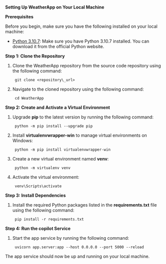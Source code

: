 **Setting Up WeatherApp on Your Local Machine**

**Prerequisites**

Before you begin, make sure you have the following installed on your local machine:

- [Python 3.10.7](https://www.python.org/downloads/release/python-3107/): Make sure you have Python 3.10.7 installed. You can download it from the official Python website.

**Step 1: Clone the Repository**

1. Clone the WeatherApp repository from the source code repository using the following command:

        git clone <repository\_url> 

1. Navigate to the cloned repository using the following command:

        cd WeatherApp

**Step 2: Create and Activate a Virtual Environment**

1. Upgrade **pip** to the latest version by running the following command:

        python -m pip install --upgrade pip 

1. Install **virtualenvwrapper-win** to manage virtual environments on Windows:

        python -m pip install virtualenvwrapper-win 

1. Create a new virtual environment named **venv**:

        python -m virtualenv venv

1. Activate the virtual environment:

        venv\Scripts\activate 

**Step 3: Install Dependencies**

1. Install the required Python packages listed in the **requirements.txt** file using the following command:

        pip install -r requirements.txt 

**Step 4: Run the copilot Service**

1. Start the app service by running the following command:

        uvicorn app.server:app --host 0.0.0.0 --port 5000 --reload 

The app service should now be up and running on your local machine.
